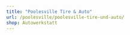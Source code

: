 ```yaml
---
title: "Poolesville Tire & Auto"
url: /poolesville/poolesville-tire-und-auto/
shop: Autowerkstatt
---
```

